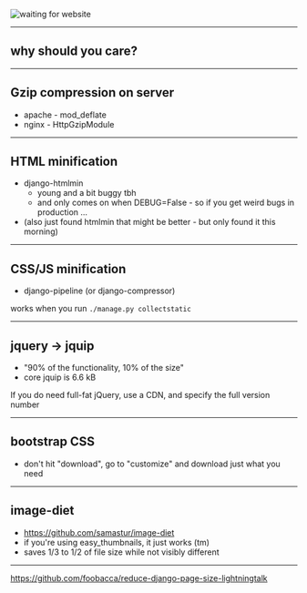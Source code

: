 ![waiting for website](/home/hamish/Documents/lightningtalk/slow-internet-connection--300x294.jpg)

---

## why should you care?

---

## Gzip compression on server

- apache - mod_deflate
- nginx - HttpGzipModule

---

## HTML minification

- django-htmlmin 
  - young and a bit buggy tbh 
  - and only comes on when DEBUG=False - so if you get weird bugs in production ...
- (also just found htmlmin that might be better - but only found it this morning)

---

## CSS/JS minification

- django-pipeline (or django-compressor)

works when you run `./manage.py collectstatic`

---

## jquery -> jquip

- "90% of the functionality, 10% of the size"
- core jquip is 6.6 kB

If you do need full-fat jQuery, use a CDN, and specify the full version number

---

## bootstrap CSS

- don't hit "download", go to "customize" and download just what you need

---

## image-diet

- https://github.com/samastur/image-diet
- if you're using easy_thumbnails, it just works (tm)
- saves 1/3 to 1/2 of file size while not visibly different

---

https://github.com/foobacca/reduce-django-page-size-lightningtalk
